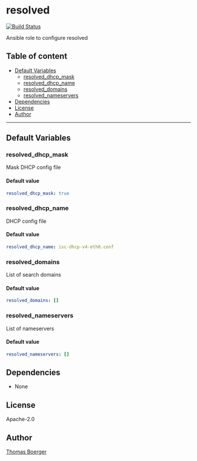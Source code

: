# resolved

[![Build Status](https://cloud.drone.io/api/badges/rolehippie/resolved/status.svg)](https://cloud.drone.io/rolehippie/resolved)

Ansible role to configure resolved

## Table of content

* [Default Variables](#default-variables)
  * [resolved_dhcp_mask](#resolved_dhcp_mask)
  * [resolved_dhcp_name](#resolved_dhcp_name)
  * [resolved_domains](#resolved_domains)
  * [resolved_nameservers](#resolved_nameservers)
* [Dependencies](#dependencies)
* [License](#license)
* [Author](#author)

---

## Default Variables

### resolved_dhcp_mask

Mask DHCP config file

#### Default value

```YAML
resolved_dhcp_mask: true
```

### resolved_dhcp_name

DHCP config file

#### Default value

```YAML
resolved_dhcp_name: isc-dhcp-v4-eth0.conf
```

### resolved_domains

List of search domains

#### Default value

```YAML
resolved_domains: []
```

### resolved_nameservers

List of nameservers

#### Default value

```YAML
resolved_nameservers: []
```

## Dependencies

- None

## License

Apache-2.0

## Author

[Thomas Boerger](https://github.com/tboerger)
